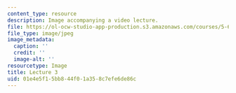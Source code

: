 ```yaml
---
content_type: resource
description: Image accompanying a video lecture.
file: https://ol-ocw-studio-app-production.s3.amazonaws.com/courses/5-60-thermodynamics-kinetics-spring-2008/01e4e5f15bb844f01a358c7efe6de86c_lec03_th.jpg
file_type: image/jpeg
image_metadata:
  caption: ''
  credit: ''
  image-alt: ''
resourcetype: Image
title: Lecture 3
uid: 01e4e5f1-5bb8-44f0-1a35-8c7efe6de86c
---
```

